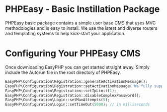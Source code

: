 # PHPEasy - Basic Instillation Package
PHPEasy basic package contains a simple user base CMS that uses MVC methodologies and is easy to install. We use the latest and diverse routers and templating systems to help kick-start your application.

# Configuring Your PHPEasy CMS
Once downloading EasyPHP you can get started straight away. Simply include the Autorun file in the root directory of PHPEasy.

```php
EasyPHP\Configuration\Registration::generateActivationMessage();
EasyPHP\Configuration\Registration::setActivationMessage('We fully support HTML. Use {activation_link} directed to /activate/');
EasyPHP\Configuration\Registration::setIpLimit(1);
EasyPHP\Configuration\Registration::disableComplexPassword();
EasyPHP\Configuration\Login::setMaxAttempts(5);
EasyPHP\Configuration\Login::setTimeOut(5000); // in milliseconds
```
